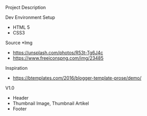 Project Description


Dev Environment Setup
- HTML 5
- CSS3


Source
*Img
- https://unsplash.com/photos/R53t-Tg6J4c
- https://www.freeiconspng.com/img/23485


Inspiration
- https://btemplates.com/2016/blogger-template-prose/demo/


V1.0
- Header
- Thumbnail Image, Thumbnail Artikel
- Footer
